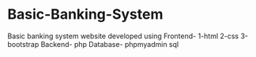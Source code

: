 # Basic-Banking-System
Basic banking system website developed using   Frontend- 1-html 2-css 3-bootstrap  Backend- php  Database- phpmyadmin sql

